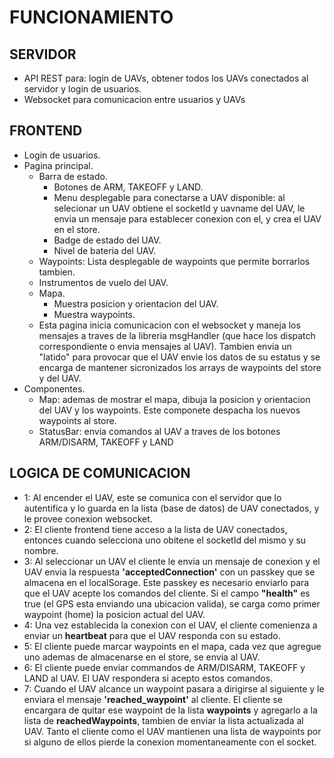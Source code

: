 # FUNCIONAMIENTO
## SERVIDOR
- API REST para: login de UAVs, obtener todos los UAVs conectados al servidor y login de usuarios.
- Websocket para comunicacion entre usuarios y UAVs
## FRONTEND
- Login de usuarios.
- Pagina principal.
    - Barra de estado.
      - Botones de ARM, TAKEOFF y LAND.
      - Menu desplegable para conectarse a UAV disponible: al selecionar un UAV obtiene el socketId y uavname del UAV, le envia un mensaje para establecer conexion con el, y crea el UAV en el store.
      - Badge de estado del UAV.
      - Nivel de bateria del UAV.
    - Waypoints: Lista desplegable de waypoints que permite borrarlos tambien.
    - Instrumentos de vuelo del UAV.
    - Mapa.
      - Muestra posicion y orientacion del UAV.
      - Muestra waypoints.
    - Esta pagina inicia comunicacion con el websocket y maneja los mensajes a traves de la libreria msgHandler (que hace los dispatch correspondiente o envia mensajes al UAV). Tambien envia un "latido" para provocar que el UAV envie los datos de su estatus y se encarga de mantener sicronizados los arrays de waypoints del store y del UAV.
- Componentes.
  - Map: ademas de mostrar el mapa, dibuja la posicion y orientacion del UAV y los waypoints. Este componete despacha los nuevos waypoints al store.
  - StatusBar: envia comandos al UAV a traves de los botones ARM/DISARM, TAKEOFF y LAND
## LOGICA DE COMUNICACION
- 1: Al encender el UAV, este se comunica con el servidor que lo autentifica y lo guarda en la lista (base de datos) de UAV conectados, y le provee conexion websocket.
- 2: El cliente frontend tiene acceso a la lista de UAV conectados, entonces cuando selecciona uno obitene el socketId del mismo y su nombre.
- 3: Al seleccionar un UAV el cliente le envia un mensaje de conexion y el UAV envia la respuesta **'acceptedConnection'** con un passkey que se almacena en el localSorage. Este passkey es necesario enviarlo para que el UAV acepte los comandos del cliente. Si el campo **"health"** es true (el GPS esta enviando una ubicacion valida), se carga como primer waypoint (home) la posicion actual del UAV.
- 4: Una vez establecida la conexion con el UAV, el cliente comenienza a enviar un **heartbeat** para que el UAV responda con su estado.
- 5: El cliente puede marcar waypoints en el mapa, cada vez que agregue uno ademas de almacenarse en el store, se envia al UAV.
- 6: El cliente puede enviar commandos de ARM/DISARM, TAKEOFF y LAND al UAV. El UAV respondera si acepto estos comandos.
- 7: Cuando el UAV alcance un waypoint pasara a dirigirse al siguiente y le enviara el mensaje **'reached_waypoint'** al cliente. El cliente se encargara de quitar ese waypoint de la lista **waypoints** y agregarlo a la lista de **reachedWaypoints**, tambien de enviar la lista actualizada al UAV. Tanto el cliente como el UAV mantienen una lista de waypoints por si alguno de ellos pierde la conexion momentaneamente con el socket.
